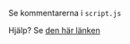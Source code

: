 Se kommentarerna i `script.js`

Hjälp? Se [den här länken](https://developer.mozilla.org/en-US/docs/Web/JavaScript/Reference/Global_Objects/Array/push)
